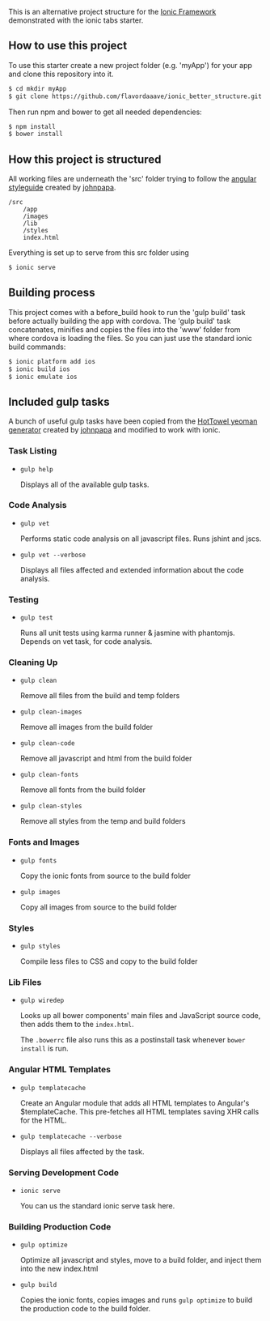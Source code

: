 This is an alternative project structure for the [Ionic Framework](http://ionicframework.com/) demonstrated with the ionic tabs starter.

## How to use this project

To use this starter create a new project folder (e.g. 'myApp') for your app and clone this repository into it.
```bash
$ cd mkdir myApp
$ git clone https://github.com/flavordaaave/ionic_better_structure.git
```

Then run npm and bower to get all needed dependencies:

```bash
$ npm install
$ bower install
```

## How this project is structured

All working files are underneath the 'src' folder trying to follow the [angular styleguide](https://github.com/johnpapa/angular-styleguide) created by [johnpapa](https://github.com/johnpapa).

	/src
		/app
		/images
		/lib
		/styles
		index.html


Everything is set up to serve from this src folder using
```bash
$ ionic serve
```

## Building process

This project comes with a before_build hook to run the 'gulp build' task before actually building the app with cordova. The 'gulp build' task concatenates, minifies and copies the files into the 'www' folder from where cordova is loading the files. So you can just use the standard ionic build commands:

```bash
$ ionic platform add ios
$ ionic build ios
$ ionic emulate ios
```

## Included gulp tasks

A bunch of useful gulp tasks have been copied from the [HotTowel yeoman generator](https://github.com/johnpapa/generator-hottowel) created by [johnpapa](https://github.com/johnpapa) and modified to work with ionic.

### Task Listing

- `gulp help`

    Displays all of the available gulp tasks.

### Code Analysis

- `gulp vet`

    Performs static code analysis on all javascript files. Runs jshint and jscs.

- `gulp vet --verbose`

    Displays all files affected and extended information about the code analysis.

### Testing

- `gulp test`

	Runs all unit tests using karma runner & jasmine with phantomjs. Depends on vet task, for code analysis.

### Cleaning Up

- `gulp clean`

    Remove all files from the build and temp folders

- `gulp clean-images`

    Remove all images from the build folder

- `gulp clean-code`

    Remove all javascript and html from the build folder

- `gulp clean-fonts`

    Remove all fonts from the build folder

- `gulp clean-styles`

    Remove all styles from the temp and build folders

### Fonts and Images

- `gulp fonts`

    Copy the ionic fonts from source to the build folder

- `gulp images`

    Copy all images from source to the build folder

### Styles

- `gulp styles`

    Compile less files to CSS and copy to the build folder

### Lib Files

- `gulp wiredep`

    Looks up all bower components' main files and JavaScript source code, then adds them to the `index.html`.

    The `.bowerrc` file also runs this as a postinstall task whenever `bower install` is run.

### Angular HTML Templates

- `gulp templatecache`

    Create an Angular module that adds all HTML templates to Angular's $templateCache. This pre-fetches all HTML templates saving XHR calls for the HTML.

- `gulp templatecache --verbose`

    Displays all files affected by the task.

### Serving Development Code

- `ionic serve`

    You can us the standard ionic serve task here. 


### Building Production Code

- `gulp optimize`

    Optimize all javascript and styles, move to a build folder, and inject them into the new index.html

- `gulp build`

    Copies the ionic fonts, copies images and runs `gulp optimize` to build the production code to the build folder.